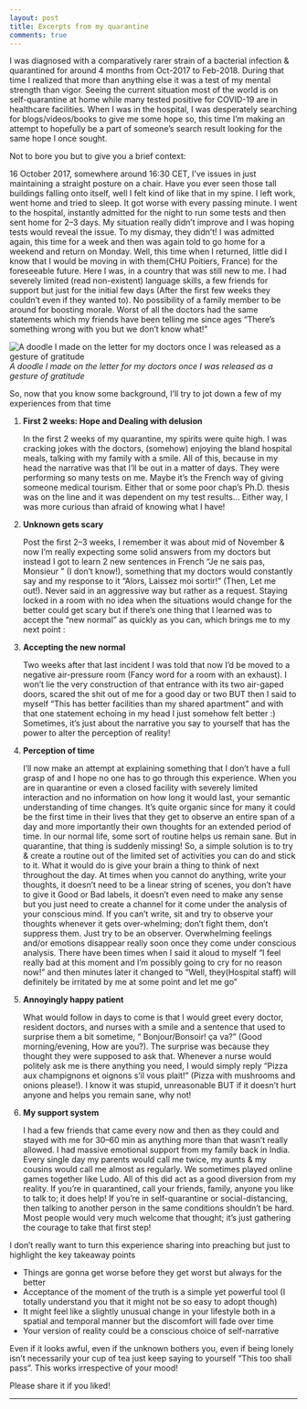 ```yaml
---
layout: post
title: Excerpts from my quarantine
comments: true
---
```

I was diagnosed with a comparatively rarer strain of a bacterial infection & quarantined for around 4 months from Oct-2017 to Feb-2018. During that time I realized that more than anything else it was a test of my mental strength than vigor. Seeing the current situation most of the world is on self-quarantine at home while many tested positive for COVID-19 are in healthcare facilities. When I was in the hospital, I was desperately searching for blogs/videos/books to give me some hope so, this time I’m making an attempt to hopefully be a part of someone’s search result looking for the same hope I once sought.

Not to bore you but to give you a brief context:

16 October 2017, somewhere around 16:30 CET, I’ve issues in just maintaining a straight posture on a chair. Have you ever seen those tall buildings falling onto itself, well I felt kind of like that in my spine. I left work, went home and tried to sleep. It got worse with every passing minute. I went to the hospital, instantly admitted for the night to run some tests and then sent home for 2–3 days. My situation really didn’t improve and I was hoping tests would reveal the issue. To my dismay, they didn’t! I was admitted again, this time for a week and then was again told to go home for a weekend and return on Monday. Well, this time when I returned, little did I know that I would be moving in with them(CHU Poitiers, France) for the foreseeable future. Here I was, in a country that was still new to me. I had severely limited (read non-existent) language skills, a few friends for support but just for the initial few days (After the first few weeks they couldn’t even if they wanted to). No possibility of a family member to be around for boosting morale. Worst of all the doctors had the same statements which my friends have been telling me since ages “There’s something wrong with you but we don’t know what!”

![A doodle I made on the letter for my doctors once I was released as a gesture of gratitude]({{site.url}}/public/post_assets/quarantine.jpeg) _A doodle I made on the letter for my doctors once I was released as a gesture of gratitude_


So, now that you know some background, I’ll try to jot down a few of my experiences from that time
1. **First 2 weeks: Hope and Dealing with delusion**

    In the first 2 weeks of my quarantine, my spirits were quite high. I was cracking jokes with the doctors, (somehow) enjoying the bland hospital meals, talking with my family with a smile. All of this, because in my head the narrative was that I’ll be out in a matter of days. They were performing so many tests on me. Maybe it’s the French way of giving someone medical tourism. Either that or some poor chap’s Ph.D. thesis was on the line and it was dependent on my test results… Either way, I was more curious than afraid of knowing what I have!
 
2. **Unknown gets scary**

    Post the first 2–3 weeks, I remember it was about mid of November & now I’m really expecting some solid answers from my doctors but instead I got to learn 2 new sentences in French “Je ne sais pas, Monsieur ” (I don’t know!), something that my doctors would constantly say and my response to it “Alors, Laissez moi sortir!” (Then, Let me out!). Never said in an aggressive way but rather as a request. Staying locked in a room with no idea when the situations would change for the better could get scary but if there’s one thing that I learned was to accept the “new normal” as quickly as you can, which brings me to my next point :

3. **Accepting the new normal**

    Two weeks after that last incident I was told that now I’d be moved to a negative air-pressure room (Fancy word for a room with an exhaust). I won’t lie the very construction of that entrance with its two air-gaped doors, scared the shit out of me for a good day or two BUT then I said to myself “This has better facilities than my shared apartment” and with that one statement echoing in my head I just somehow felt better :) Sometimes, it’s just about the narrative you say to yourself that has the power to alter the perception of reality!

4. **Perception of time**

    I’ll now make an attempt at explaining something that I don’t have a full grasp of and I hope no one has to go through this experience. When you are in quarantine or even a closed facility with severely limited interaction and no information on how long it would last, your semantic understanding of time changes. It’s quite organic since for many it could be the first time in their lives that they get to observe an entire span of a day and more importantly their own thoughts for an extended period of time. In our normal life, some sort of routine helps us remain sane. But in quarantine, that thing is suddenly missing!
    So, a simple solution is to try & create a routine out of the limited set of activities you can do and stick to it. What it would do is give your brain a thing to think of next throughout the day. At times when you cannot do anything, write your thoughts, it doesn’t need to be a linear string of scenes, you don’t have to give it Good or Bad labels, it doesn’t even need to make any sense but you just need to create a channel for it come under the analysis of your conscious mind. If you can’t write, sit and try to observe your thoughts whenever it gets over-whelming; don’t fight them, don’t suppress them. Just try to be an observer. Overwhelming feelings and/or emotions disappear really soon once they come under conscious analysis. There have been times when I said it aloud to myself “I feel really bad at this moment and I’m possibly going to cry for no reason now!” and then minutes later it changed to “Well, they(Hospital staff) will definitely be irritated by me at some point and let me go”

5. **Annoyingly happy patient**

    What would follow in days to come is that I would greet every doctor, resident doctors, and nurses with a smile and a sentence that used to surprise them a bit sometime, “ Bonjour/Bonsoir! ça va?” (Good morning/evening, How are you?). The surprise was because they thought they were supposed to ask that. Whenever a nurse would politely ask me is there anything you need, I would simply reply “Pizza aux champignons et oignons s’il vous plait!” (Pizza with mushrooms and onions please!). I know it was stupid, unreasonable BUT if it doesn’t hurt anyone and helps you remain sane, why not!

6. **My support system**

    I had a few friends that came every now and then as they could and stayed with me for 30–60 min as anything more than that wasn’t really allowed. I had massive emotional support from my family back in India. Every single day my parents would call me twice, my aunts & my cousins would call me almost as regularly. We sometimes played online games together like Ludo. All of this did act as a good diversion from my reality.
    If you’re in quarantined, call your friends, family, anyone you like to talk to; it does help! If you’re in self-quarantine or social-distancing, then talking to another person in the same conditions shouldn’t be hard. Most people would very much welcome that thought; it’s just gathering the courage to take that first step!

I don’t really want to turn this experience sharing into preaching but just to highlight the key takeaway points

- Things are gonna get worse before they get worst but always for the better
- Acceptance of the moment of the truth is a simple yet powerful tool (I totally understand you that it might not be so easy to adopt though)
- It might feel like a slightly unusual change in your lifestyle both in a spatial and temporal manner but the discomfort will fade over time
- Your version of reality could be a conscious choice of self-narrative

Even if it looks awful, even if the unknown bothers you, even if being lonely isn’t necessarily your cup of tea just keep saying to yourself “This too shall pass”. This works irrespective of your mood!

Please share it if you liked!

---